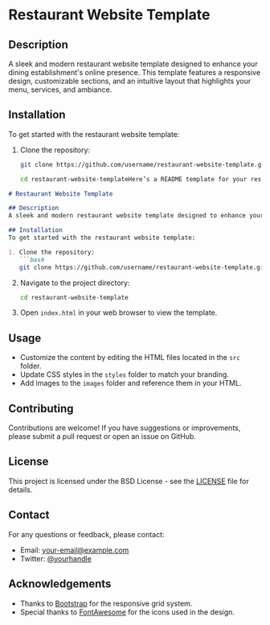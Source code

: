 # Restaurant Website Template

## Description
A sleek and modern restaurant website template designed to enhance your dining establishment's online presence. This template features a responsive design, customizable sections, and an intuitive layout that highlights your menu, services, and ambiance.

## Installation
To get started with the restaurant website template:

1. Clone the repository:
   ```bash
   git clone https://github.com/username/restaurant-website-template.git￼Enter

   cd restaurant-website-templateHere’s a README template for your restaurant website template:

```markdown
# Restaurant Website Template

## Description
A sleek and modern restaurant website template designed to enhance your dining establishment's online presence. This template features a responsive design, customizable sections, and an intuitive layout that highlights your menu, services, and ambiance.

## Installation
To get started with the restaurant website template:

1. Clone the repository:
   ```bash
   git clone https://github.com/username/restaurant-website-template.git
   ```
2. Navigate to the project directory:
   ```bash
   cd restaurant-website-template
   ```
3. Open `index.html` in your web browser to view the template.

## Usage
- Customize the content by editing the HTML files located in the `src` folder.
- Update CSS styles in the `styles` folder to match your branding.
- Add images to the `images` folder and reference them in your HTML.

## Contributing
Contributions are welcome! If you have suggestions or improvements, please submit a pull request or open an issue on GitHub.

## License
This project is licensed under the BSD License - see the [LICENSE](LICENSE) file for details.

## Contact
For any questions or feedback, please contact:

- Email: your-email@example.com
- Twitter: [@yourhandle](https://twitter.com/yourhandle)

## Acknowledgements
- Thanks to [Bootstrap](https://getbootstrap.com) for the responsive grid system.
- Special thanks to [FontAwesome](https://fontawesome.com) for the icons used in the design.
```
